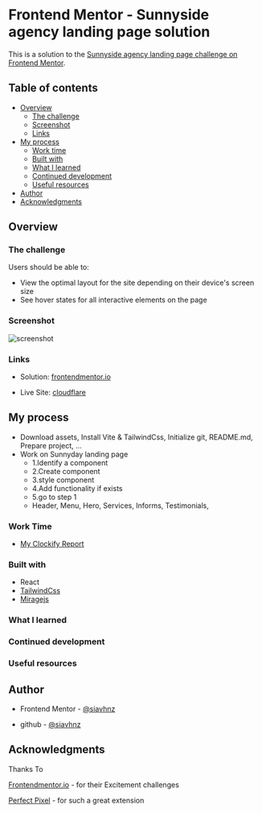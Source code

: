 # Frontend Mentor - Sunnyside agency landing page solution

This is a solution to the [Sunnyside agency landing page challenge on Frontend Mentor](https://www.frontendmentor.io/challenges/sunnyside-agency-landing-page-7yVs3B6ef).

## Table of contents

- [Overview](#overview)
  - [The challenge](#the-challenge)
  - [Screenshot](#screenshot)
  - [Links](#links)
- [My process](#my-process)
  - [Work time](#work-time)
  - [Built with](#built-with)
  - [What I learned](#what-i-learned)
  - [Continued development](#continued-development)
  - [Useful resources](#useful-resources)
- [Author](#author)
- [Acknowledgments](#acknowledgments)

## Overview

### The challenge

Users should be able to:

- View the optimal layout for the site depending on their device's screen size
- See hover states for all interactive elements on the page

### Screenshot

![screenshot](?)

### Links

- Solution: [frontendmentor.io](https://www.frontendmentor.io/solutions/?)

- Live Site: [cloudflare](https://?.pages.dev)

## My process

- Download assets, Install Vite & TailwindCss, Initialize git, README.md, Prepare project, ...
- Work on Sunnyday landing page
  - 1.Identify a component
  - 2.Create component
  - 3.style component
  - 4.Add functionality if exists
  - 5.go to step 1
  - Header, Menu, Hero, Services, Informs, Testimonials,

### Work Time

- [My Clockify Report](https://app.clockify.me/shared/?)

### Built with

- React
- [TailwindCss](https://tailwindcss.com/)
- [Miragejs](https://miragejs.com/)

### What I learned

### Continued development

### Useful resources

## Author

- Frontend Mentor - [@siavhnz](https://www.frontendmentor.io/profile/siavhnz)

- github - [@siavhnz](https://www.github.com/siavhnz)

## Acknowledgments

Thanks To

[Frontendmentor.io](https://www.frontendmentor.io/challenges) - for their Excitement challenges  

[Perfect Pixel](https://chrome.google.com/webstore/detail/perfectpixel-by-welldonec/dkaagdgjmgdmbnecmcefdhjekcoceebi?hl=en) - for such a great extension